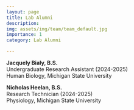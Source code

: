 ```yaml
---
layout: page
title: Lab Alumni
description: 
img: assets/img/team/team_default.jpg
importance: 1
category: Lab Alumni

---
```

**Jacquely Bialy, B.S.** <br>
Undergraduate Research Assistant (2024-2025)<br>
Human Biology, Michigan State University<br>

**Nicholas Heelan, B.S.** <br>
Research Technician (2024-2025)<br>
Physiology, Michigan State University<br>
<br>








